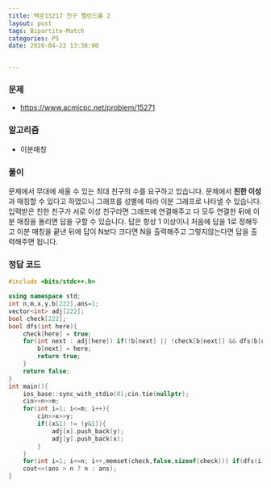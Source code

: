 ```yaml
---
title: 백준15217 친구 팰린드롬 2
layout: post
tags: Bipartite-Match 
categories: PS
date: 2020-04-22 13:38:00 


--- 
```

###  **문제** 
* https://www.acmicpc.net/problem/15271

###  **알고리즘** 
* 이분매칭

###  **풀이**
 문제에서 무대에 세울 수 있는 최대 친구의 수를 요구하고 있습니다. 문제에서 **친한 이성**과 매칭할 수 있다고 하였으니 그래프를 성별에 따라 이분 그래프로 나타낼 수 있습니다. 입력받은 친한 친구가 서로 이성 친구라면 그래프에 연결해주고 다 모두 연결한 뒤에 이분 매칭을 돌리면 답을 구할 수 있습니다. 답은 항상 1 이상이니 처음에 답을 1로 정해두고 이분 매칭을 끝낸 뒤에 답이 N보다 크다면 N을 출력해주고 그렇지않는다면 답을 출력해주면 됩니다.

### 정답 코드
``` c++
#include <bits/stdc++.h>

using namespace std;
int n,m,x,y,b[222],ans=1;
vector<int> adj[222];
bool check[222];
bool dfs(int here){
    check[here] = true;
    for(int next : adj[here]) if(!b[next] || !check[b[next]] && dfs(b[next])){
        b[next] = here;
        return true;
    }
    return false;
}
int main(){
    ios_base::sync_with_stdio(0);cin.tie(nullptr);
    cin>>n>>m;
    for(int i=1; i<=m; i++){
        cin>>x>>y;
        if((x&1) != (y&1)){
            adj[x].push_back(y);
            adj[y].push_back(x);
        }
    }
    for(int i=1; i<=n; i++,memset(check,false,sizeof(check))) if(dfs(i)) ans++;
    cout<<(ans > n ? n : ans);
}
```